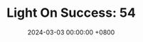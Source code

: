 ---
title: "Light On Success: 54"
date: 2024-03-03 00:00:00 +0800
categories: [Blogging]
tag: [Blogging]
image: https://pbs.twimg.com/media/GHComgZWYAE74Q6?format=jpg&name=large
---